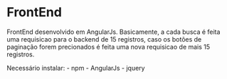 # FrontEnd

FrontEnd desenvolvido em AngularJs. Basicamente, a cada busca é feita uma requisicao para o backend de 15 registros, 
caso os botões de paginação forem precionados é feita uma nova requisicao de mais 15 registros.

Necessário instalar:
	- npm
	- AngularJs
	- jquery
